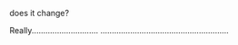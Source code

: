 does it change?

Really.............................
........................................................
